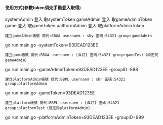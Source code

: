 #### 使用方式(參數token須先手動登入取得)
systemAdmin 登入 取systemToken
gameAdmin 登入 取gameAdminToken
game 登入 取gameToken
paltformAdmin 登入 取platformAdminToken

```
建立gameAdmin帳號 商代:BBGA usernaem : sky 密碼:54321 group:gameAdmin
```
go run main.go -systemToken=93DEAD123EE


```
建立game帳號 商代:BBGA usernaem : [自訂] 密碼:54321 group:gameTest（設定同gameAdmin）
```
go run main.go -gameAdminToken=93DEAD123EE -groupID=888


```
建立platformAdmin帳號 商代:BBPL usernaem : skr 密碼:54321 group:platformAdmin
```
go run main.go -gameToken=93DEAD123EE


```
建立platform帳號 商代:BBPL usernaem : [自訂] 密碼:54321 group:platformTest（設定同platformAdmin）
```
go run main.go -platformAdminToken=93DEAD123EE -groupID=999
